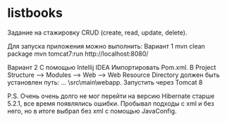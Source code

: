 # listbooks
Задание на стажировку
CRUD (create, read, update, delete). 

Для запуска приложения можно выполнить: 
Вариант 1
mvn clean package
mvn tomcat7:run
http://localhost:8080/

Вариант 2
С помощью Intellij IDEA
Импортировать Pom.xml.
В Project Structure --> Modules --> Web --> Web Resource Directory должен быть установлен путь:
… \src\main\webapp.
Запустить через Tomcat 8 

P.S. Очень очень долго не мог перейти на версию Hibernate старше 5.2.1, все время появлялись ошибки. 
Пробывал подходы с xml и без него, но в итоге выбрал без xml с помощью JavaConfig. 
